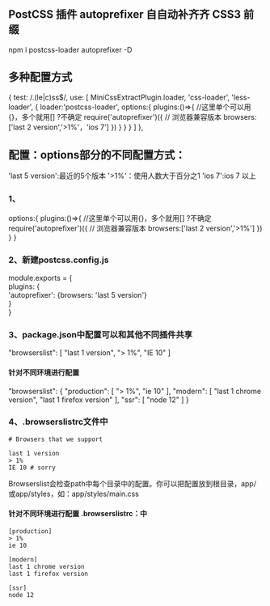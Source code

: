 ## PostCSS 插件 autoprefixer ⾃自动补⻬齐 CSS3 前缀

npm i postcss-loader autoprefixer -D
## 多种配置方式

 {
                test: /.(le|c)ss$/,
                use: [
                    MiniCssExtractPlugin.loader,
                    'css-loader',
                    'less-loader',
                    {
                        loader:'postcss-loader',
                        options:{
                            plugins:()=>{   //这里单个可以用{}，多个就用[] ?不确定
                                require('autoprefixer')({
                                    // 浏览器兼容版本
                                    browsers:['last 2 version','>1%'，'ios 7']
                                })
                            }
                        }
                    }
                ]
            },
## 配置：options部分的不同配置方式：

'last 5 version':最近的5个版本
'>1%'：使用人数大于百分之1
'ios 7':ios 7 以上

### 1、
options:{
        plugins:()=>{ //这里单个可以用{}，多个就用[] ?不确定
            require('autoprefixer')({
                // 浏览器兼容版本
                browsers:['last 2 version','>1%']
            })
        }
}

### 2、新建postcss.config.js
module.exports = {  
    plugins: {  
      'autoprefixer': {browsers: 'last 5 version'}  
    }  
} 

### 3、package.json中配置可以和其他不同插件共享

 "browserslist": [
    "last 1 version",
    "> 1%",
    "IE 10"
  ]

#### 针对不同环境进行配置

"browserslist": {
    "production": [
        "> 1%",
        "ie 10"
    ],
    "modern": [
        "last 1 chrome version",
        "last 1 firefox version"
    ],
    "ssr": [
        "node 12"
    ]
}


### 4、.browserslistrc文件中

    # Browsers that we support

    last 1 version
    > 1%
    IE 10 # sorry

Browserslist会检查path中每个目录中的配置。你可以把配置放到根目录，app/或app/styles，如：app/styles/main.css

#### 针对不同环境进行配置 .browserslistrc：中


    [production]
    > 1%
    ie 10

    [modern]
    last 1 chrome version
    last 1 firefox version

    [ssr]
    node 12



